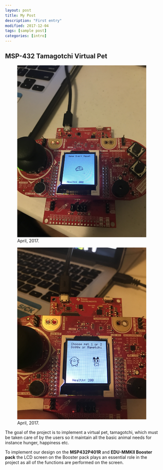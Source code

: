 ```yaml
---
layout: post
title: My Post
description: "First entry"
modified: 2017-12-04
tags: [sample post]
categories: [intro]
---
```


## MSP-432 Tamagotchi Virtual Pet

<figure>
	<a ><img src="/images/msp1.jpg" alt=""></a>
	<figcaption><a title="December, 2017">April, 2017</a>.</figcaption>
</figure>

<figure>
	<a ><img src="/images/msp2.jpg" alt=""></a>
	<figcaption><a title="December, 2017">April, 2017</a>.</figcaption>
</figure>

The goal of the project is to implement a virtual pet, tamagotchi, which must be taken care of by the users so it maintain all the basic animal needs for instance hunger, happiness etc.

To implement our design on the **MSP432P401R** and **EDU-MMKII Booster pack** the LCD screen on the Booster pack plays an essential role in the project as all of the functions are performed on the screen.
